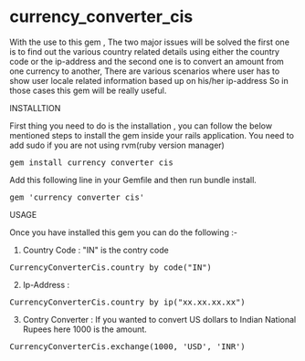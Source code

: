 currency_converter_cis
======================

With the use to this gem , The two major issues will be solved the first one is to find out the various country related details using either the country code or the ip-address and the second one is to convert an amount from one currency to another, There are various scenarios where user has to show user locale related information based up on his/her ip-address So in those cases this gem will be really useful.

INSTALLTION

First thing you need to do is the installation , you can follow the below mentioned steps to install the gem inside your rails application.
You need to add sudo if you are not using rvm(ruby version manager)
<pre>
gem install currency_converter_cis
</pre>

 
Add this following line in your Gemfile and then run bundle install. 
<pre>
gem 'currency_converter_cis' 
</pre>



USAGE

Once you have installed this gem you can do the following :-

1) Country Code : "IN" is the contry code
<pre>
CurrencyConverterCis.country_by_code("IN")
</pre>
2) Ip-Address :
<pre>
CurrencyConverterCis.country_by_ip("xx.xx.xx.xx")
</pre>
3) Contry Converter : If you wanted to convert US dollars to Indian National Rupees here 1000 is the amount.
 <pre>
CurrencyConverterCis.exchange(1000, 'USD', 'INR')
</pre>